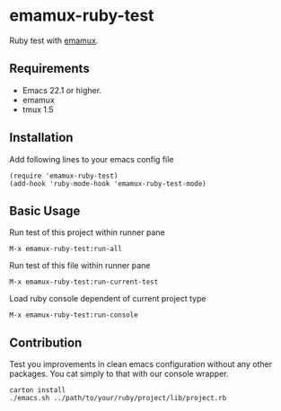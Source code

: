 emamux-ruby-test
==================
Ruby test with [emamux](https://github.com/syohex/emacs-emamux).


Requirements
------------
* Emacs 22.1 or higher.
* emamux
* tmux 1.5


Installation
------------
Add following lines to your emacs config file

    (require 'emamux-ruby-test)
    (add-hook 'ruby-mode-hook 'emamux-ruby-test-mode)


Basic Usage
-----------

Run test of this project within runner pane

    M-x emamux-ruby-test:run-all

Run test of this file within runner pane

    M-x emamux-ruby-test:run-current-test

Load ruby console dependent of current project type

    M-x emamux-ruby-test:run-console


Contribution
------------
Test you improvements in clean emacs configuration without any other packages.
You cat simply to that with our console wrapper.

    carton install
    ./emacs.sh ../path/to/your/ruby/project/lib/project.rb
